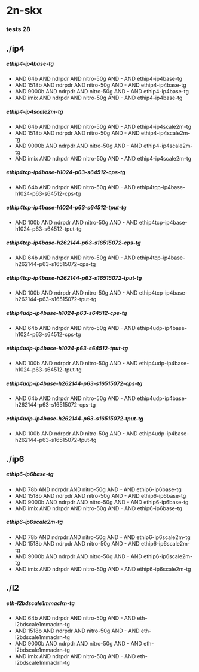 # 2n-skx
### tests 28
## ./ip4
##### ethip4-ip4base-tg
- AND 64b AND ndrpdr AND nitro-50g AND - AND ethip4-ip4base-tg
- AND 1518b AND ndrpdr AND nitro-50g AND - AND ethip4-ip4base-tg
- AND 9000b AND ndrpdr AND nitro-50g AND - AND ethip4-ip4base-tg
- AND imix AND ndrpdr AND nitro-50g AND - AND ethip4-ip4base-tg
##### ethip4-ip4scale2m-tg
- AND 64b AND ndrpdr AND nitro-50g AND - AND ethip4-ip4scale2m-tg
- AND 1518b AND ndrpdr AND nitro-50g AND - AND ethip4-ip4scale2m-tg
- AND 9000b AND ndrpdr AND nitro-50g AND - AND ethip4-ip4scale2m-tg
- AND imix AND ndrpdr AND nitro-50g AND - AND ethip4-ip4scale2m-tg
##### ethip4tcp-ip4base-h1024-p63-s64512-cps-tg
- AND 64b AND ndrpdr AND nitro-50g AND - AND ethip4tcp-ip4base-h1024-p63-s64512-cps-tg
##### ethip4tcp-ip4base-h1024-p63-s64512-tput-tg
- AND 100b AND ndrpdr AND nitro-50g AND - AND ethip4tcp-ip4base-h1024-p63-s64512-tput-tg
##### ethip4tcp-ip4base-h262144-p63-s16515072-cps-tg
- AND 64b AND ndrpdr AND nitro-50g AND - AND ethip4tcp-ip4base-h262144-p63-s16515072-cps-tg
##### ethip4tcp-ip4base-h262144-p63-s16515072-tput-tg
- AND 100b AND ndrpdr AND nitro-50g AND - AND ethip4tcp-ip4base-h262144-p63-s16515072-tput-tg
##### ethip4udp-ip4base-h1024-p63-s64512-cps-tg
- AND 64b AND ndrpdr AND nitro-50g AND - AND ethip4udp-ip4base-h1024-p63-s64512-cps-tg
##### ethip4udp-ip4base-h1024-p63-s64512-tput-tg
- AND 100b AND ndrpdr AND nitro-50g AND - AND ethip4udp-ip4base-h1024-p63-s64512-tput-tg
##### ethip4udp-ip4base-h262144-p63-s16515072-cps-tg
- AND 64b AND ndrpdr AND nitro-50g AND - AND ethip4udp-ip4base-h262144-p63-s16515072-cps-tg
##### ethip4udp-ip4base-h262144-p63-s16515072-tput-tg
- AND 100b AND ndrpdr AND nitro-50g AND - AND ethip4udp-ip4base-h262144-p63-s16515072-tput-tg
## ./ip6
##### ethip6-ip6base-tg
- AND 78b AND ndrpdr AND nitro-50g AND - AND ethip6-ip6base-tg
- AND 1518b AND ndrpdr AND nitro-50g AND - AND ethip6-ip6base-tg
- AND 9000b AND ndrpdr AND nitro-50g AND - AND ethip6-ip6base-tg
- AND imix AND ndrpdr AND nitro-50g AND - AND ethip6-ip6base-tg
##### ethip6-ip6scale2m-tg
- AND 78b AND ndrpdr AND nitro-50g AND - AND ethip6-ip6scale2m-tg
- AND 1518b AND ndrpdr AND nitro-50g AND - AND ethip6-ip6scale2m-tg
- AND 9000b AND ndrpdr AND nitro-50g AND - AND ethip6-ip6scale2m-tg
- AND imix AND ndrpdr AND nitro-50g AND - AND ethip6-ip6scale2m-tg
## ./l2
##### eth-l2bdscale1mmaclrn-tg
- AND 64b AND ndrpdr AND nitro-50g AND - AND eth-l2bdscale1mmaclrn-tg
- AND 1518b AND ndrpdr AND nitro-50g AND - AND eth-l2bdscale1mmaclrn-tg
- AND 9000b AND ndrpdr AND nitro-50g AND - AND eth-l2bdscale1mmaclrn-tg
- AND imix AND ndrpdr AND nitro-50g AND - AND eth-l2bdscale1mmaclrn-tg

